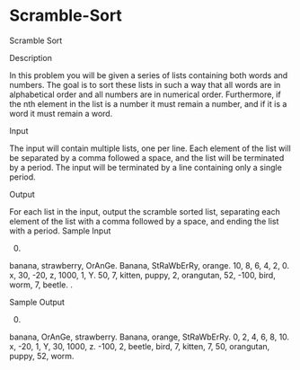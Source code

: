 # Scramble-Sort

Scramble Sort

Description

In this problem you will be given a series of lists containing both words and numbers. The goal is to sort these lists in such a way that all words are in alphabetical order and all numbers are in numerical order. Furthermore, if the nth element in the list is a number it must remain a number, and if it is a word it must remain a word.

Input

The input will contain multiple lists, one per line. Each element of the list will be separated by a comma followed a space, and the list will be terminated by a period. The input will be terminated by a line containing only a single period.

Output

For each list in the input, output the scramble sorted list, separating each element of the list with a comma followed by a space, and ending the list with a period.
Sample Input

0.
banana, strawberry, OrAnGe.
Banana, StRaWbErRy, orange.
10, 8, 6, 4, 2, 0.
x, 30, -20, z, 1000, 1, Y.
50, 7, kitten, puppy, 2, orangutan, 52, -100, bird, worm, 7, beetle.
.

Sample Output

0.
banana, OrAnGe, strawberry.
Banana, orange, StRaWbErRy.
0, 2, 4, 6, 8, 10.
x, -20, 1, Y, 30, 1000, z.
-100, 2, beetle, bird, 7, kitten, 7, 50, orangutan, puppy, 52, worm.
